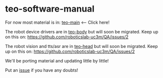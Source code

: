 # teo-software-manual

For now most material is in: [teo-main](https://github.com/roboticslab-uc3m/teo-main) <-- Click here!

The robot device drivers are in [teo-body](https://github.com/roboticslab-uc3m/teo-body) but will soon be migrated. Keep up on this on: https://github.com/roboticslab-uc3m/QA/issues/2

The robot vision and tts/asr are in [teo-head](https://github.com/roboticslab-uc3m/teo-head) but will soon be migrated. Keep up on this on: https://github.com/roboticslab-uc3m/QA/issues/2

We'll be porting material and updating little by little!

Put an [issue](https://github.com/roboticslab-uc3m/teo-software-manual/issues/new) if you have any doubts!
